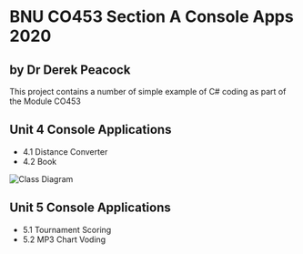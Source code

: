# BNU CO453 Section A Console Apps 2020
## by Dr Derek Peacock

This project contains a number of simple example of C# coding as part
of the Module CO453

## Unit 4 Console Applications
  * 4.1 Distance Converter
  * 4.2 Book

![Class Diagram](Images/Unit-41.jpg)

## Unit 5 Console Applications
  * 5.1 Tournament Scoring
  * 5.2 MP3 Chart Voding
